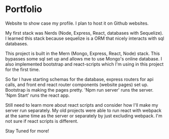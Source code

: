 # Portfolio

Website to show case my profile. I plan to host it on Github websites.

My first stack was Nerds (Node, Express, React, databases with Sequelize). I learned this stack because sequelize is a ORM that nicely interacts with sql databases.

This project is built in the Mern (Mongo, Express, React, Node) stack. This bypasses some sql set up and allows me to use Mongo's online database. I also implemented bootstrap and react-scripts which I'm using in this project for the first time.

So far I have starting schemas for the database, express routers for api calls, and front end react router components (website pages) set up. Bootstrap is making the pages pretty. 'Npm run server' runs the server. 'Npm Start' runs the react app.

Still need to learn more about react scripts and consider how I'll make my server run separately. My old projects were able to run react with webpack at the same time as the server or separately by just excluding webpack. I'm not sure if react scripts is different.

Stay Tuned for more!